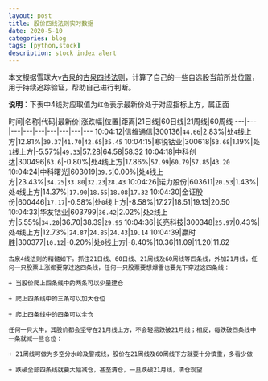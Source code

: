 ```yaml
---
layout: post
title: 股价四线法则实时数据
date: 2020-5-10
categories: blog
tags: [python,stock]
description: stock index alert
---
```



本文根据雪球大v[古泉](https://xueqiu.com/u/7148646888)的[古泉四线法则](https://xueqiu.com/7148646888/130498192)，计算了自己的一些自选股当前所处位置，用于持续追踪验证，帮助自己进行判断。

**说明**：下表中4线对应取值为`红色`表示最新价处于对应指标上方，属正面

时间|名称|代码|最新价|涨跌幅|位置|距离|21日线|60日线|21周线|60周线
---|---|---|---|---|---|---|---|---
10:04:12|信维通信|300136|`44.66`|2.83%|处`4`线上方|12.81%|`39.37`|`41.70`|`42.65`|`35.45`
10:04:15|寒锐钴业|300618|`53.68`|1.19%|处`1`线上方|-5.57%|`49.33`|57.28|64.58|58.32
10:04:18|中科创达|300496|`63.6`|-0.80%|处`4`线上方|17.86%|`57.99`|`60.79`|`57.85`|`43.20`
10:04:24|中科曙光|603019|`39.5`|0.00%|处`4`线上方|23.43%|`34.25`|`33.80`|`32.23`|`28.43`
10:04:26|诺力股份|603611|`20.53`|1.43%|处`4`线上方|14.37%|`17.90`|`18.55`|`18.08`|`17.32`
10:04:30|金证股份|600446|`17.17`|-0.58%|处`0`线上方|-8.58%|17.27|18.51|19.13|20.50
10:04:33|华友钴业|603799|`36.42`|2.02%|处`2`线上方|5.55%|`34.20`|36.70|38.39|`29.95`
10:04:36|长亮科技|300348|`25.97`|0.43%|处`4`线上方|12.73%|`24.87`|`24.85`|`24.43`|`19.14`
10:04:39|赢时胜|300377|`10.12`|-0.20%|处`0`线上方|-8.40%|10.36|11.09|11.20|11.62

```
古泉4线法则的精髓如下。抓住21日线、60日线、21周线及60周线等四条线，外加21月线，任何一只股票上涨都要穿过这四条线，任何一只股票要想爆雷也要先下穿过这四条线：

+ 当股价爬上四条线中的两条可以少量建仓

+ 爬上四条线中的三条可以加大仓位

+ 爬上四条线中的四条可以全仓

任何一只大牛，其股价都会坚守在21月线上方，不会轻易跌破21月线；相反，每跌破四条线中一条就减一些仓位：

+ 21周线可做为多空分水岭及警戒线，股价在21周线及60周线下方就要十分慎重，多看少做

+ 跌破全部四条线就要大幅减仓，甚至清仓，一旦跌破21月线，清仓观望
```